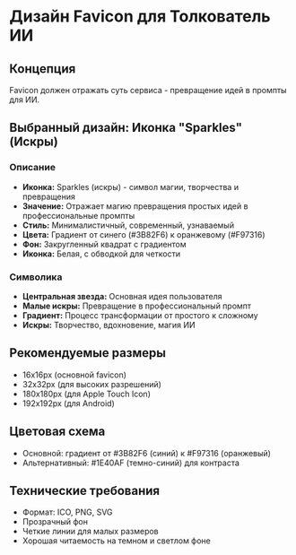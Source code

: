 # Дизайн Favicon для Толкователь ИИ

## Концепция
Favicon должен отражать суть сервиса - превращение идей в промпты для ИИ.

## Выбранный дизайн: Иконка "Sparkles" (Искры)

### Описание
- **Иконка:** Sparkles (искры) - символ магии, творчества и превращения
- **Значение:** Отражает магию превращения простых идей в профессиональные промпты
- **Стиль:** Минималистичный, современный, узнаваемый
- **Цвета:** Градиент от синего (#3B82F6) к оранжевому (#F97316)
- **Фон:** Закругленный квадрат с градиентом
- **Иконка:** Белая, с обводкой для четкости

### Символика
- **Центральная звезда:** Основная идея пользователя
- **Малые искры:** Превращение в профессиональный промпт
- **Градиент:** Процесс трансформации от простого к сложному
- **Искры:** Творчество, вдохновение, магия ИИ

## Рекомендуемые размеры
- 16x16px (основной favicon)
- 32x32px (для высоких разрешений)
- 180x180px (для Apple Touch Icon)
- 192x192px (для Android)

## Цветовая схема
- Основной: градиент от #3B82F6 (синий) к #F97316 (оранжевый)
- Альтернативный: #1E40AF (темно-синий) для контраста

## Технические требования
- Формат: ICO, PNG, SVG
- Прозрачный фон
- Четкие линии для малых размеров
- Хорошая читаемость на темном и светлом фоне
